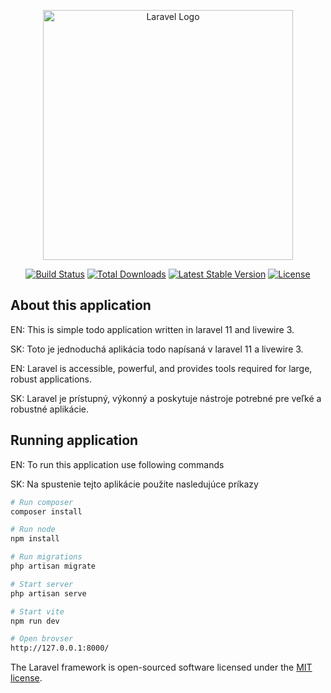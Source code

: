 <p align="center"><a href="https://laravel.com" target="_blank"><img src="https://raw.githubusercontent.com/laravel/art/master/logo-lockup/5%20SVG/2%20CMYK/1%20Full%20Color/laravel-logolockup-cmyk-red.svg" width="400" alt="Laravel Logo"></a></p>

<p align="center">
<a href="https://github.com/laravel/framework/actions"><img src="https://github.com/laravel/framework/workflows/tests/badge.svg" alt="Build Status"></a>
<a href="https://packagist.org/packages/laravel/framework"><img src="https://img.shields.io/packagist/dt/laravel/framework" alt="Total Downloads"></a>
<a href="https://packagist.org/packages/laravel/framework"><img src="https://img.shields.io/packagist/v/laravel/framework" alt="Latest Stable Version"></a>
<a href="https://packagist.org/packages/laravel/framework"><img src="https://img.shields.io/packagist/l/laravel/framework" alt="License"></a>
</p>

## About this application

EN: This is simple todo application written in laravel 11 and livewire 3.

SK: Toto je jednoduchá aplikácia todo napísaná v laravel 11 a livewire 3.

EN: Laravel is accessible, powerful, and provides tools required for large, robust applications.

SK: Laravel je prístupný, výkonný a poskytuje nástroje potrebné pre veľké a robustné aplikácie.

## Running application

EN: To run this application use following commands

SK: Na spustenie tejto aplikácie použite nasledujúce príkazy

```bash
# Run composer
composer install

# Run node
npm install

# Run migrations
php artisan migrate

# Start server
php artisan serve

# Start vite
npm run dev

# Open brovser
http://127.0.0.1:8000/
```

The Laravel framework is open-sourced software licensed under the [MIT license](https://opensource.org/licenses/MIT).
